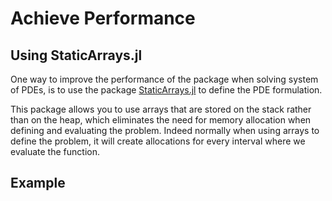 # Achieve Performance

## Using StaticArrays.jl
One way to improve the performance of the package when solving system of PDEs, is to use the package [StaticArrays.jl](https://github.com/JuliaArrays/StaticArrays.jl) to define the PDE formulation.

This package allows you to use arrays that are stored on the stack rather than on the heap, which eliminates the need for memory allocation when defining and evaluating the problem.
Indeed normally when using arrays to define the problem, it will create allocations for every interval where we evaluate the function.

## Example
